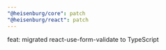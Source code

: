 ```yaml
---
"@heisenburg/core": patch
"@heisenburg/react": patch
---
```


feat: migrated react-use-form-validate to TypeScript
